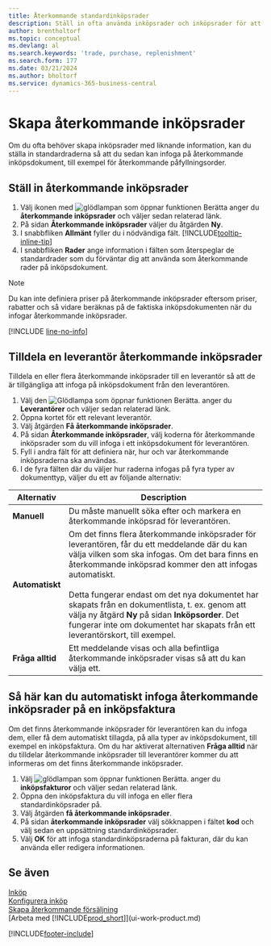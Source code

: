 ```yaml
---
title: Återkommande standardinköpsrader
description: Ställ in ofta använda inköpsrader och inköpsrader för att infoga dem på inköpsdokument och snabbt fylla i raderna med standardinformationen.
author: brentholtorf
ms.topic: conceptual
ms.devlang: al
ms.search.keywords: 'trade, purchase, replenishment'
ms.search.form: 177
ms.date: 03/21/2024
ms.author: bholtorf
ms.service: dynamics-365-business-central
---
```

# Skapa återkommande inköpsrader

Om du ofta behöver skapa inköpsrader med liknande information, kan du ställa in standardraderna så att du sedan kan infoga på återkommande inköpsdokument, till exempel för återkommande påfyllningsorder.

## Ställ in återkommande inköpsrader

1. Välj ikonen med ![glödlampan som öppnar funktionen Berätta](media/ui-search/search_small.png "Berätta för mig vad du vill göra") anger du **återkommande inköpsrader** och väljer sedan relaterad länk.
2. På sidan **Återkommande inköpsrader** väljer du åtgärden **Ny**.
3. I snabbfliken **Allmänt** fyller du i nödvändiga fält. [!INCLUDE[tooltip-inline-tip](includes/tooltip-inline-tip_md.md)]
4. I snabbfliken **Rader** ange information i fälten som återspeglar de standardrader som du förväntar dig att använda som återkommande rader på inköpsdokument.

> [!NOTE]
> Du kan inte definiera priser på återkommande inköpsrader eftersom priser, rabatter och så vidare beräknas på de faktiska inköpsdokumenten när du infogar återkommande inköpsrader.

[!INCLUDE [line-no-info](includes/line-no-info.md)]

## Tilldela en leverantör återkommande inköpsrader

Tilldela en eller flera återkommande inköpsrader till en leverantör så att de är tillgängliga att infoga på inköpsdokument från den leverantören.

1. Välj den ![Glödlampa som öppnar funktionen Berätta.](media/ui-search/search_small.png "Berätta för mig vad du vill göra") anger du **Leverantörer** och väljer sedan relaterad länk.
2. Öppna kortet för ett relevant leverantör.
3. Välj åtgärden **Få återkommande inköpsrader**.
4. På sidan **Återkommande inköpsrader**, välj koderna för återkommande inköpsrader som du vill infoga i ett inköpsdokument för leverantören.
5. Fyll i andra fält för att definiera när, hur och var återkommande inköpsraderna ska användas.
6. I de fyra fälten där du väljer hur raderna infogas på fyra typer av dokumenttyp, väljer du ett av följande alternativ:

|Alternativ|Description|
|------|-----------|
|**Manuell**|Du måste manuellt söka efter och markera en återkommande inköpsrad för leverantören.|
|**Automatiskt**|Om det finns flera återkommande inköpsrader för leverantören, får du ett meddelande där du kan välja vilken som ska infogas. Om det bara finns en återkommande inköpsrad kommer den att infogas automatiskt.<br /><br />Detta fungerar endast om det nya dokumentet har skapats från en dokumentlista, t. ex. genom att välja ny åtgärd **Ny** på sidan **Inköpsorder**. Det fungerar inte om dokumentet har skapats från ett leverantörskort, till exempel.|
|**Fråga alltid**|Ett meddelande visas och alla befintliga återkommande inköpsrader visas så att du kan välja ett.

## Så här kan du automatiskt infoga återkommande inköpsrader på en inköpsfaktura

Om det finns återkommande inköpsrader för leverantören kan du infoga dem, eller få dem automatiskt tillagda, på alla typer av inköpsdokument, till exempel en inköpsfaktura. Om du har aktiverat alternativen **Fråga alltid** när du tilldelar återkommande inköpsrader till leverantörer kommer du att informeras om det finns återkommande inköpsrader.

1. Välj ![glödlampan som öppnar funktionen Berätta.](media/ui-search/search_small.png "Berätta för mig vad du vill göra") anger du **inköpsfakturor** och väljer sedan relaterad länk.
2. Öppna den inköpsfaktura du vill infoga en eller flera standardinköpsrader på.
3. Välj åtgärden **få återkommande inköpsrader**.
4. På sidan **återkommande inköpsrader** välj sökknappen i fältet **kod** och välj sedan en uppsättning standardinköpsrader.
5. Välj **OK** för att infoga standardinköpsraderna på fakturan, där du kan använda eller redigera informationen.

## Se även

[Inköp](purchasing-manage-purchasing.md)  
[Konfigurera inköp](purchasing-setup-purchasing.md)  
[Skapa återkommande försäljning](sales-how-work-standard-lines.md)  
[Arbeta med [!INCLUDE[prod_short](includes/prod_short.md)]](ui-work-product.md)  

[!INCLUDE[footer-include](includes/footer-banner.md)]